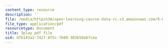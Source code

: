 ```yaml
---
content_type: resource
description: ''
file: /media/https%3A/open-learning-course-data-rc.s3.amazonaws.com/9-00sc-introduction-to-psychology-fall-2011/dfb143a274278f5c7b89383b58a67cea_kD3CswjYb2E.pdf
file_type: application/pdf
resourcetype: Document
title: 3play pdf file
uid: dfb143a2-7427-8f5c-7b89-383b58a67cea
---
```

